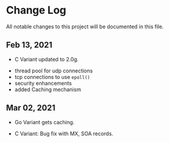 # Change Log 
All notable changes to this project will be documented in this file.


## Feb 13, 2021 
* C Variant updated to 2.0g.  
 - thread pool for udp connections
 - tcp connections to use `epoll()`
 - security enhancements
 - added Caching mechanism 
 
## Mar 02, 2021
* Go Variant gets caching. 
- C Variant: Bug fix with MX, SOA records. 
